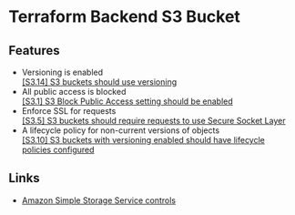 # Terraform Backend S3 Bucket

## Features

- Versioning is enabled  
  [[S3.14] S3 buckets should use versioning](https://docs.aws.amazon.com/securityhub/latest/userguide/s3-controls.html#s3-14)
- All public access is blocked  
  [[S3.1] S3 Block Public Access setting should be enabled](https://docs.aws.amazon.com/securityhub/latest/userguide/s3-controls.html#s3-1)
- Enforce SSL for requests  
 [[S3.5] S3 buckets should require requests to use Secure Socket Layer](https://docs.aws.amazon.com/securityhub/latest/userguide/s3-controls.html#s3-1)
- A lifecycle policy for non-current versions of objects  
  [[S3.10] S3 buckets with versioning enabled should have lifecycle policies configured
](https://docs.aws.amazon.com/securityhub/latest/userguide/s3-controls.html#s3-10)

## Links

- [Amazon Simple Storage Service controls](https://docs.aws.amazon.com/securityhub/latest/userguide/s3-controls.html)
